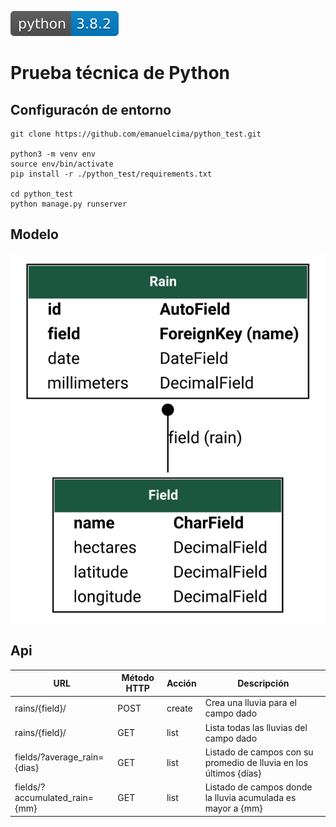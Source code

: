 ![Python version](./docs/api/python_logo.svg)

# Prueba técnica de Python

## Configuracón de entorno
```
git clone https://github.com/emanuelcima/python_test.git

python3 -m venv env
source env/bin/activate
pip install -r ./python_test/requirements.txt

cd python_test
python manage.py runserver
```

## Modelo
![Modelo](./docs/api/model.svg)

## Api
| URL                             | Método HTTP | Acción | Descripción
| ------------------------------- | ----------- | ------ | ------------
| rains/{field}/                  | POST        | create | Crea una lluvia para el campo dado
| rains/{field}/                  | GET         | list   | Lista todas las lluvias del campo dado
| fields/?average_rain={dias}     | GET         | list   | Listado de campos con su promedio de lluvia en los últimos {días}
| fields/?accumulated_rain={mm}   | GET         | list   | Listado de campos donde la lluvia acumulada es mayor a {mm}
